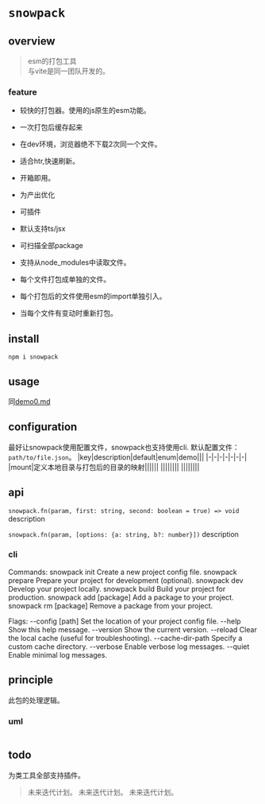 # `snowpack`

## overview
> esm的打包工具  
> 与vite是同一团队开发的。  

### feature
- 较快的打包器。使用的js原生的esm功能。
- 一次打包后缓存起来
- 在dev环境，浏览器绝不下载2次同一个文件。
- 适合htr,快速刷新。
- 开箱即用。
- 为产出优化
- 可插件
- 默认支持ts/jsx

- 可扫描全部package
- 支持从node_modules中读取文件。
- 每个文件打包成单独的文件。
- 每个打包后的文件使用esm的import单独引入。
- 当每个文件有变动时重新打包。

## install
`npm i snowpack`

## usage
同[demo0.md](/builder/snowpack/demo0.html)

## configuration
最好让snowpack使用配置文件，snowpack也支持使用cli.
默认配置文件：`path/to/file.json`。
|key|description|default|enum|demo|||
|-|-|-|-|-|-|-|
|mount|定义本地目录与打包后的目录的映射||||||
||||||||
||||||||

## api
`snowpack.fn(param, first: string, second: boolean = true) => void`
description

`snowpack.fn(param, [options: {a: string, b?: number}])`
description

### cli
Commands:
  snowpack init          Create a new project config file.
  snowpack prepare       Prepare your project for development (optional).
  snowpack dev           Develop your project locally.
  snowpack build         Build your project for production.
  snowpack add [package] Add a package to your project.
  snowpack rm [package]  Remove a package from your project.

Flags:
  --config [path]        Set the location of your project config file.
  --help                 Show this help message.
  --version              Show the current version.
  --reload               Clear the local cache (useful for troubleshooting).
  --cache-dir-path       Specify a custom cache directory.
  --verbose              Enable verbose log messages.
  --quiet                Enable minimal log messages.

## principle
此包的处理逻辑。

### uml
```
```

## todo
为类工具全部支持插件。
> 未来迭代计划。
> 未来迭代计划。
> 未来迭代计划。
